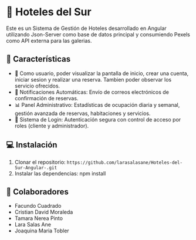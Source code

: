 # 🏨 Hoteles del Sur

Este es un Sistema de Gestión de Hoteles desarrollado en Angular utilizando Json-Server como base de datos principal y consumiendo Pexels como API externa para las galerias.

## 🌟 Características

- 👥 Como usuario, poder visualizar la pantalla de inicio, crear una cuenta, iniciar sesion y realizar una reserva. Tambien poder observar los servicio ofrecidos.
- 📧 Notificaciones Automáticas: Envío de correos electrónicos de confirmación de reservas.
- 📊 Panel Administrativo: Estadísticas de ocupación diaria y semanal, gestión avanzada de reservas, habitaciones y servicios.
- 🔐 Sistema de Login: Autenticación segura con control de acceso por roles (cliente y administrador).

## 💻 Instalación

1. Clonar el repositorio: `https://github.com/larasalasane/Hoteles-del-Sur-Angular-.git`
2. Instalar las dependencias: npm install
   
## 👥 Colaboradores

- Facundo  Cuadrado
- Cristian David Moraleda
- Tamara Nerea Pinto
- Lara Salas Ane
- Joaquina Maria Tobler
